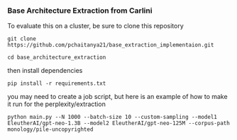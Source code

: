 ### Base Architecture Extraction from Carlini

To evaluate this on a cluster, be sure to clone this repository

```git clone https://github.com/pchaitanya21/base_extraction_implementaion.git```

```cd base_architecture_extraction```

then install dependencies

```pip install -r requirements.txt```

you may need to create a job script, but here is an example of how to make it run for the perplexity/extraction

```python main.py --N 1000 --batch-size 10 --custom-sampling --model1 EleutherAI/gpt-neo-1.3B --model2 EleutherAI/gpt-neo-125M --corpus-path monology/pile-uncopyrighted```